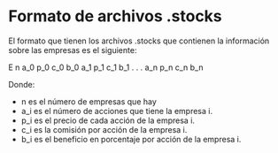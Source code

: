 # Formato de archivos .stocks
El formato que tienen los archivos .stocks que contienen la información sobre las empresas es el siguiente:

E
n
a_0 p_0 c_0 b_0
a_1 p_1 c_1 b_1
.
.
.
a_n p_n c_n b_n

Donde:
- n es el número de empresas que hay
- a_i es el número de acciones que tiene la empresa i.
- p_i es el precio de cada acción de la empresa i.
- c_i es la comisión por acción de la empresa i.
- b_i es el beneficio en porcentaje por acción de la empresa i.